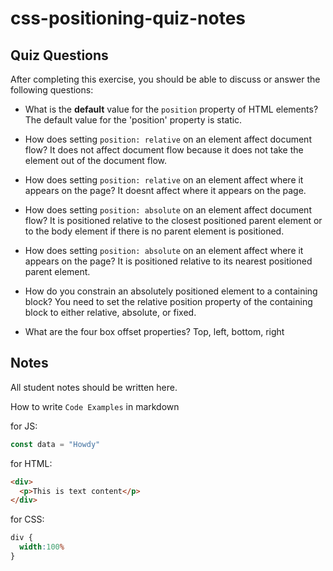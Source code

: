 # css-positioning-quiz-notes

## Quiz Questions

After completing this exercise, you should be able to discuss or answer the following questions:

- What is the **default** value for the `position` property of HTML elements?
The default value for the 'position' property is static.

- How does setting `position: relative` on an element affect document flow?
It does not affect document flow because it does not take the element out of the document flow.

- How does setting `position: relative` on an element affect where it appears on the page?
It doesnt affect where it appears on the page.

- How does setting `position: absolute` on an element affect document flow?
It is positioned relative to the closest positioned parent element or to the body element if there is no parent element is positioned.

- How does setting `position: absolute` on an element affect where it appears on the page?
It is positioned relative to its nearest positioned parent element.

- How do you constrain an absolutely positioned element to a containing block?
You need to set the relative position property of the containing block to either relative, absolute, or fixed.

- What are the four box offset properties?
Top, left, bottom, right


## Notes

All student notes should be written here.


How to write `Code Examples` in markdown

for JS:
```javascript
const data = "Howdy"
```

for HTML:
```html
<div>
  <p>This is text content</p>
</div>
```

for CSS:
```css
div {
  width:100%
}
```

